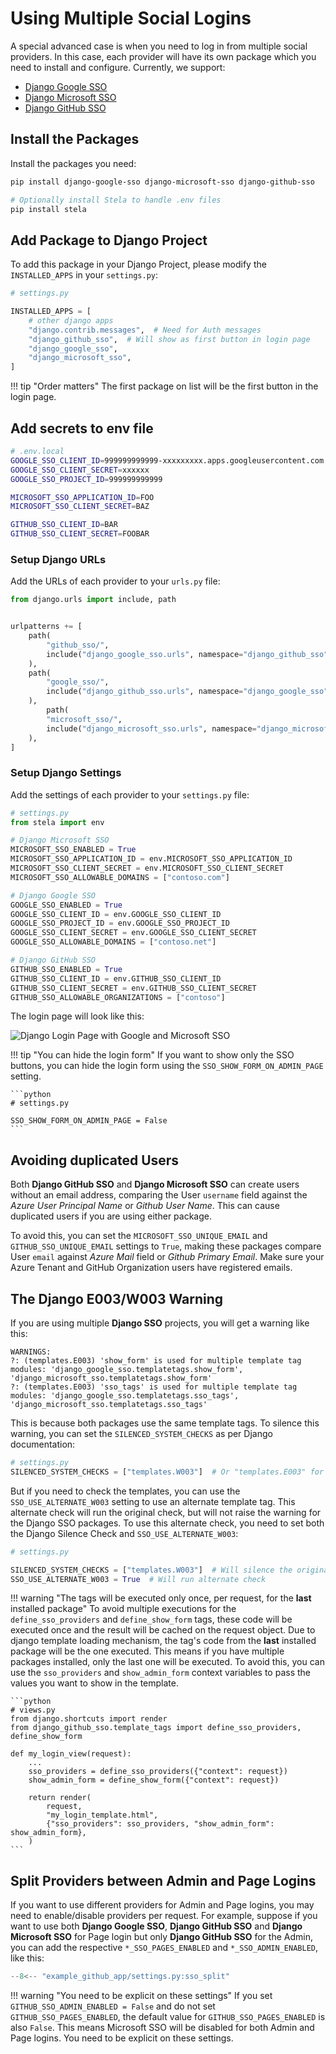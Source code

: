 # Using Multiple Social Logins

A special advanced case is when you need to log in from multiple social providers. In this case, each provider will have its own
package which you need to install and configure. Currently, we support:

* [Django Google SSO](https://github.com/megalus/django-google-sso)
* [Django Microsoft SSO](https://github.com/megalus/django-microsoft-sso)
* [Django GitHub SSO](https://github.com/megalus/django-github-sso)

## Install the Packages
Install the packages you need:

```bash
pip install django-google-sso django-microsoft-sso django-github-sso

# Optionally install Stela to handle .env files
pip install stela
```

## Add Package to Django Project
To add this package in your Django Project, please modify the `INSTALLED_APPS` in your `settings.py`:

```python
# settings.py

INSTALLED_APPS = [
    # other django apps
    "django.contrib.messages",  # Need for Auth messages
    "django_github_sso",  # Will show as first button in login page
    "django_google_sso",
    "django_microsoft_sso",
]
```

!!! tip "Order matters"
    The first package on list will be the first button in the login page.

## Add secrets to env file

```bash
# .env.local
GOOGLE_SSO_CLIENT_ID=999999999999-xxxxxxxxx.apps.googleusercontent.com
GOOGLE_SSO_CLIENT_SECRET=xxxxxx
GOOGLE_SSO_PROJECT_ID=999999999999

MICROSOFT_SSO_APPLICATION_ID=FOO
MICROSOFT_SSO_CLIENT_SECRET=BAZ

GITHUB_SSO_CLIENT_ID=BAR
GITHUB_SSO_CLIENT_SECRET=FOOBAR
```

### Setup Django URLs
Add the URLs of each provider to your `urls.py` file:

```python
from django.urls import include, path


urlpatterns += [
    path(
        "github_sso/",
        include("django_google_sso.urls", namespace="django_github_sso"),
    ),
    path(
        "google_sso/",
        include("django_github_sso.urls", namespace="django_google_sso"),
    ),
        path(
        "microsoft_sso/",
        include("django_microsoft_sso.urls", namespace="django_microsoft_sso"),
    ),
]
```

### Setup Django Settings
Add the settings of each provider to your `settings.py` file:

```python
# settings.py
from stela import env

# Django Microsoft SSO
MICROSOFT_SSO_ENABLED = True
MICROSOFT_SSO_APPLICATION_ID = env.MICROSOFT_SSO_APPLICATION_ID
MICROSOFT_SSO_CLIENT_SECRET = env.MICROSOFT_SSO_CLIENT_SECRET
MICROSOFT_SSO_ALLOWABLE_DOMAINS = ["contoso.com"]

# Django Google SSO
GOOGLE_SSO_ENABLED = True
GOOGLE_SSO_CLIENT_ID = env.GOOGLE_SSO_CLIENT_ID
GOOGLE_SSO_PROJECT_ID = env.GOOGLE_SSO_PROJECT_ID
GOOGLE_SSO_CLIENT_SECRET = env.GOOGLE_SSO_CLIENT_SECRET
GOOGLE_SSO_ALLOWABLE_DOMAINS = ["contoso.net"]

# Django GitHub SSO
GITHUB_SSO_ENABLED = True
GITHUB_SSO_CLIENT_ID = env.GITHUB_SSO_CLIENT_ID
GITHUB_SSO_CLIENT_SECRET = env.GITHUB_SSO_CLIENT_SECRET
GITHUB_SSO_ALLOWABLE_ORGANIZATIONS = ["contoso"]
```

The login page will look like this:

![Django Login Page with Google and Microsoft SSO](images/django_multiple_sso.png)

!!! tip "You can hide the login form"
    If you want to show only the SSO buttons, you can hide the login form using the `SSO_SHOW_FORM_ON_ADMIN_PAGE` setting.

    ```python
    # settings.py

    SSO_SHOW_FORM_ON_ADMIN_PAGE = False
    ```

## Avoiding duplicated Users
Both **Django GitHub SSO** and **Django Microsoft SSO** can create users without an email address, comparing the User `username`
field against the _Azure User Principal Name_ or _Github User Name_. This can cause duplicated users if you are using either package.

To avoid this, you can set the `MICROSOFT_SSO_UNIQUE_EMAIL` and `GITHUB_SSO_UNIQUE_EMAIL` settings to `True`,
making these packages compare User `email` against _Azure Mail_ field or _Github Primary Email_. Make sure your Azure Tenant
and GitHub Organization users have registered emails.

## The Django E003/W003 Warning
If you are using multiple **Django SSO** projects, you will get a warning like this:

```
WARNINGS:
?: (templates.E003) 'show_form' is used for multiple template tag modules: 'django_google_sso.templatetags.show_form', 'django_microsoft_sso.templatetags.show_form'
?: (templates.E003) 'sso_tags' is used for multiple template tag modules: 'django_google_sso.templatetags.sso_tags', 'django_microsoft_sso.templatetags.sso_tags'
```

This is because both packages use the same template tags. To silence this warning, you can set the `SILENCED_SYSTEM_CHECKS` as per Django documentation:

```python
# settings.py
SILENCED_SYSTEM_CHECKS = ["templates.W003"]  # Or "templates.E003" for Django <=5.0
```

But if you need to check the templates, you can use the `SSO_USE_ALTERNATE_W003` setting to use an alternate template tag. This alternate check will
run the original check, but will not raise the warning for the Django SSO packages. To use this alternate check, you need to set both the Django Silence Check and `SSO_USE_ALTERNATE_W003`:

```python
# settings.py

SILENCED_SYSTEM_CHECKS = ["templates.W003"]  # Will silence the original check
SSO_USE_ALTERNATE_W003 = True  # Will run alternate check
```

!!! warning "The tags will be executed only once, per request, for the **last** installed package"
    To avoid multiple executions for the `define_sso_providers` and `define_show_form` tags, these code will be executed once and the result will be cached on the request object.
    Due to django template loading mechanism, the tag's code from the **last** installed package will be the one executed. This means if you have
    multiple packages installed, only the last one will be executed. To avoid this, you can use the `sso_providers` and `show_admin_form` context variables
    to pass the values you want to show in the template.

    ```python
    # views.py
    from django.shortcuts import render
    from django_github_sso.template_tags import define_sso_providers, define_show_form

    def my_login_view(request):
        ...
        sso_providers = define_sso_providers({"context": request})
        show_admin_form = define_show_form({"context": request})

        return render(
            request,
            "my_login_template.html",
            {"sso_providers": sso_providers, "show_admin_form": show_admin_form},
        )
    ```


## Split Providers between Admin and Page Logins

If you want to use different providers for Admin and Page logins, you may need to enable/disable providers per request. For example, suppose if you want to use
both **Django Google SSO**, **Django GitHub SSO** and **Django Microsoft SSO** for Page login but only  **Django GitHub SSO** for the Admin, you can add the respective
`*_SSO_PAGES_ENABLED` and `*_SSO_ADMIN_ENABLED`, like this:

```python
--8<-- "example_github_app/settings.py:sso_split"
```
!!! warning "You need to be explicit on these settings"
    If you set `GITHUB_SSO_ADMIN_ENABLED = False` and do not set `GITHUB_SSO_PAGES_ENABLED`, the default value for `GITHUB_SSO_PAGES_ENABLED` is also `False`.
    This means Microsoft SSO will be disabled for both Admin and Page logins. You need to be explicit on these settings.
